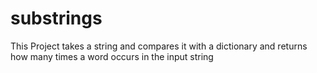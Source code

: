 # substrings
This Project takes a string and compares it with a dictionary and returns how many times a word occurs in the input string
